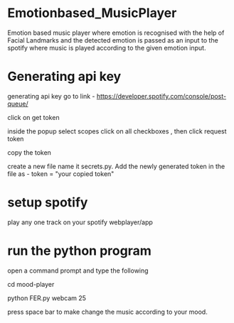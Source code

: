 # Emotionbased_MusicPlayer
 Emotion based music player where emotion is recognised with the help of Facial Landmarks and the detected emotion is passed as an input to the spotify where music is played according to the given emotion input.

# Generating api key
generating api key
go to link - https://developer.spotify.com/console/post-queue/

click on get token

inside the popup select scopes click on all checkboxes , then click request token

copy the token

create a new file name it secrets.py. Add the newly generated token in the file as - token = "your copied token"

# setup spotify

play any one track on your spotify webplayer/app


# run the python program

open a command prompt and type the following

cd mood-player

python FER.py webcam 25

press space bar to make change the music according to your mood.
